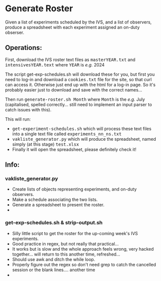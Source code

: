 <h1>Generate Roster</h1>

<p> Given a list of experiments scheduled by the IVS, and a list of observers, produce a spreadsheet with each experiment assigned an on-duty obserser.</p>

<h2>Operations:</h2>

<p>First, download the IVS roster text files as <samp>masterYEAR.txt</samp> and <samp>intensivesYEAR.text</samp> where <samp>YEAR</samp> is <i>e.g.</i> 2024 </p>
<p>The script get-exp-schedules.sh will download these for you, but first you need to log-in and download a <samp>cookies.txt</samp> file for the site, so that curl can access it. Otherwise just end up with the html for a log-in page. So it's probably easier just to download and save with the correct names...</p>
<p>Then run <samp>generate-roster.sh Month</samp> where <samp>Month</samp> is the <i>e.g.</i>  July (capitalised, spelled correctly... still need to implement an input parser to catch issues with this).</p>
<p>This will run:</p>
<ul>
  <li><samp>get-experiment-schedules.sh</samp> which will process these text files into a single text file called <samp>experiments_nn_ns.txt</samp></li>
  <li><samp>vakliste_generator.py</samp> which will produce the spreadsheet, named simply (at this stage) <samp> test.xlsx </samp></li>
  <li>Finally it will open the spreadsheet, please definitely check it!</li>
</ul>

<h2>Info:</h2>

<h3>vakliste_generator.py</h3>

<ul>
  <li>Create lists of objects representing experiments, and on-duty observers.</li>
  <li>Make a schedule associating the two lists.</li>
  <li>Generate a spreadsheet to present the roster.</li>
  <li></li>
</ul>

<h3>get-exp-schedules.sh & strip-output.sh</h3>

<ul>
  <li>Silly little script to get the roster for the up-coming week's IVS experiments.</li>
  <li>Good practice in regex, but not really that practical...</li>
  <li>It works but is slow and the whole approach feels wrong, very hacked together... will return to this another time, refreshed...</li>
  <li>Should use awk and ditch the while loop.</li>
  <li>Properly figure out the regex so don't need grep to catch the cancelled session or the blank lines.... another time </li>
  <li></li>
</ul>
